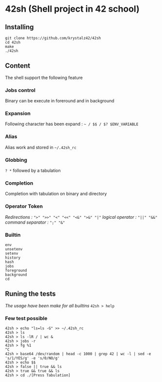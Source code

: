 # 42sh (Shell project in 42 school)

## Installing

```
git clone https://github.com/krystalz42/42sh
cd 42sh
make
./42sh
```

## Content

The shell support the following feature

### Jobs control
Binary can be execute in foreround and in background
### Expansion
Following character has been expand :
`~ / $$ / $? $ENV_VARIABLE`
### Alias
Alias work and stored in `~/.42sh_rc`
### Globbing
`? *` followed by a tabulation
### Completion
Completion with tabulation on binary and directory
### Operator Token
*Redirections :*
`">" ">>" "<" "<<" "<&" ">&" "|"`
_logical operator :_
`"||" "&&" `
_command separator :_
`";" "&"`
### Builtin
```
env
unsetenv
setenv
history
hash
jobs
foreground
background
cd
```
## Runing the tests
_The usage have been make for all builtins_ `42sh > help`

### Few test possible

```
42sh > echo "ls=ls -G" >> ~/.42sh_rc
42sh > ls
42sh > ls -lR / | wc &
42sh > jobs -r
42sh > fg %1
^C
42sh > base64 /dev/random | head -c 1000 | grep 42 | wc -l | sed -e 's/1/YES/g' -e 's/0/NO/g'
42sh > echo $$
42sh > false || true && ls
42sh > true && true && ls
42sh > cd ./[Press Tabulation]
```
